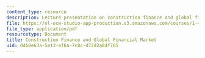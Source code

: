 ```yaml
---
content_type: resource
description: Lecture presentation on construction finance and global financial market.
file: https://ol-ocw-studio-app-production.s3.amazonaws.com/courses/1-463j-the-impact-of-globalization-on-the-built-environment-fall-2009/d4b0e63a5e13ef6a7c8cd72d2a84f765_MIT1_463JF09_lec03.pdf
file_type: application/pdf
resourcetype: Document
title: Construction Finance and Global Financial Market
uid: d4b0e63a-5e13-ef6a-7c8c-d72d2a84f765
---
```


